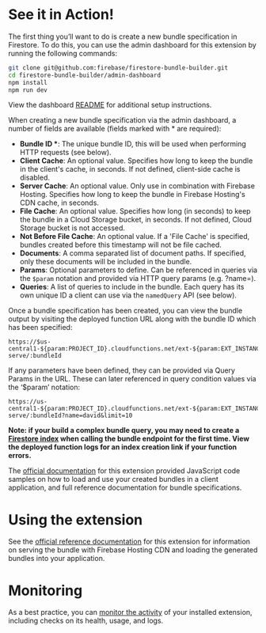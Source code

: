 # See it in Action!

The first thing you’ll want to do is create a new bundle specification in Firestore. To do this, you can use the admin dashboard for this extension by running the following commands:

```bash
git clone git@github.com:firebase/firestore-bundle-builder.git
cd firestore-bundle-builder/admin-dashboard
npm install
npm run dev
```

View the dashboard [README](https://github.com/firebase/firestore-bundle-builder/tree/main/admin-dashboard) for additional setup instructions.

When creating a new bundle specification via the admin dashboard, a number of fields are available (fields marked with \* are required):

- **Bundle ID \***: The unique bundle ID, this will be used when performing HTTP requests (see below).
- **Client Cache**: An optional value. Specifies how long to keep the bundle in the client's cache, in seconds. If not defined, client-side cache is disabled.
- **Server Cache**: An optional value. Only use in combination with Firebase Hosting. Specifies how long to keep the bundle in Firebase Hosting's CDN cache, in seconds.
- **File Cache**: An optional value. Specifies how long (in seconds) to keep the bundle in a Cloud Storage bucket, in seconds. If not defined, Cloud Storage bucket is not accessed.
- **Not Before File Cache**: An optional value. If a 'File Cache' is specified, bundles created before this timestamp will not be file cached.
- **Documents**: A comma separated list of document paths. If specified, only these documents will be included in the bundle.
- **Params**: Optional parameters to define. Can be referenced in queries via the `$param` notation and provided via HTTP query params (e.g. ?name=).
- **Queries**: A list of queries to include in the bundle. Each query has its own unique ID a client can use via the `namedQuery` API (see below).

Once a bundle specification has been created, you can view the bundle output by visiting the deployed function URL along with the bundle ID which has been specified:

```
https://$us-central1-${param:PROJECT_ID}.cloudfunctions.net/ext-${param:EXT_INSTANCE_ID}-serve/:bundleId
```

If any parameters have been defined, they can be provided via Query Params in the URL. These can later referenced in query condition values via the ‘$param’ notation:

```
https://us-central1-${param:PROJECT_ID}.cloudfunctions.net/ext-${param:EXT_INSTANCE_ID}-serve/:bundleId?name=david&limit=10
```

**Note: if your build a complex bundle query, you may need to create a [Firestore index](https://firebase.google.com/docs/firestore/query-data/indexing) when calling the bundle endpoint for the first time. View the deployed function logs for an index creation link if your function errors.**

The [official documentation](https://firebase.google.com/docs/extensions/official/firestore-bundle-builder) for this extension provided JavaScript code samples on how to load and use your created bundles in a client application, and full reference documentation for bundle specifications.

# Using the extension

See the [official reference documentation](https://firebase.google.com/docs/extensions/official/firestore-bundle-builder) for this extension for information on serving the bundle with Firebase Hosting CDN and loading the generated bundles into your application.

# Monitoring

As a best practice, you can [monitor the activity](https://firebase.google.com/docs/extensions/manage-installed-extensions#monitor) of your installed extension, including checks on its health, usage, and logs.
